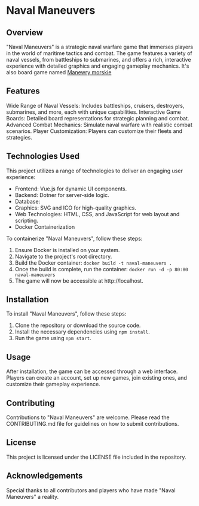 # Naval Maneuvers
## Overview
"Naval Maneuvers" is a strategic naval warfare game that immerses players in the world of maritime tactics and combat. The game features a variety of naval vessels, from battleships to submarines, and offers a rich, interactive experience with detailed graphics and engaging gameplay mechanics.
It's also board game named [Manewry morskie](http://www.nostalgia.pl/manewry-morskie)

## Features
Wide Range of Naval Vessels: Includes battleships, cruisers, destroyers, submarines, and more, each with unique capabilities.
Interactive Game Boards: Detailed board representations for strategic planning and combat.
Advanced Combat Mechanics: Simulate naval warfare with realistic combat scenarios.
Player Customization: Players can customize their fleets and strategies.

## Technologies Used
This project utilizes a range of technologies to deliver an engaging user experience:

- Frontend: Vue.js for dynamic UI components.
- Backend: Dotner for server-side logic.
- Database: 
- Graphics: SVG and ICO for high-quality graphics.
- Web Technologies: HTML, CSS, and JavaScript for web layout and scripting.
- Docker Containerization

To containerize "Naval Maneuvers", follow these steps:
1. Ensure Docker is installed on your system.
2. Navigate to the project's root directory.
3. Build the Docker container: `docker build -t naval-maneuvers .`
4. Once the build is complete, run the container: `docker run -d -p 80:80 naval-maneuvers`
5. The game will now be accessible at http://localhost.


## Installation
To install "Naval Maneuvers", follow these steps:
1. Clone the repository or download the source code.
2. Install the necessary dependencies using `npm install`.
3. Run the game using `npm start`.

## Usage
After installation, the game can be accessed through a web interface. Players can create an account, set up new games, join existing ones, and customize their gameplay experience.

## Contributing
Contributions to "Naval Maneuvers" are welcome. Please read the CONTRIBUTING.md file for guidelines on how to submit contributions.

## License
This project is licensed under the LICENSE file included in the repository.

## Acknowledgements
Special thanks to all contributors and players who have made "Naval Maneuvers" a reality.